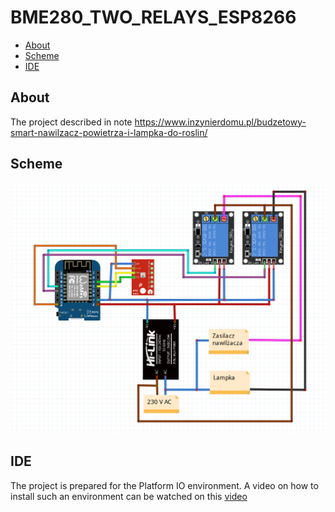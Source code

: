 # BME280_TWO_RELAYS_ESP8266
* [About](#About)
* [Scheme](#Scheme)
* [IDE](#IDE)

## About
The project described in note https://www.inzynierdomu.pl/budzetowy-smart-nawilzacz-powietrza-i-lampka-do-roslin/
## Scheme
![alt text](https://github.com/InzynierDomu/BME280_TWO_RELAYS_ESP8266/blob/main/schem.PNG)
## IDE
The project is prepared for the Platform IO environment. A video on how to install such an environment can be watched on this [video](https://youtu.be/Em9NuebT2Kc)